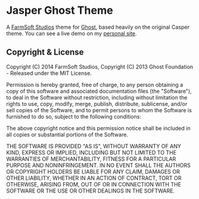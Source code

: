 Jasper Ghost Theme
==================

A [FarmSoft Studios](http://www.farmsoftstudios.com/) theme for [Ghost](http://github.com/tryghost/ghost/), based heavily on the original Casper theme.  You can see a live demo on my [personal site](http://bible.shilohstream.com).


## Copyright & License

Copyright (C) 2014 FarmSoft Studios, Copyright (C) 2013 Ghost Foundation - Released under the MIT License.

Permission is hereby granted, free of charge, to any person obtaining a copy of this software and associated documentation files (the "Software"), to deal in the Software without restriction, including without limitation the rights to use, copy, modify, merge, publish, distribute, sublicense, and/or sell copies of the Software, and to permit persons to whom the Software is furnished to do so, subject to the following conditions:

The above copyright notice and this permission notice shall be included in all copies or substantial portions of the Software.

THE SOFTWARE IS PROVIDED "AS IS", WITHOUT WARRANTY OF ANY KIND, EXPRESS OR IMPLIED, INCLUDING BUT NOT LIMITED TO THE WARRANTIES OF MERCHANTABILITY, FITNESS FOR A PARTICULAR PURPOSE AND
NONINFRINGEMENT. IN NO EVENT SHALL THE AUTHORS OR COPYRIGHT HOLDERS BE LIABLE FOR ANY CLAIM, DAMAGES OR OTHER LIABILITY, WHETHER IN AN ACTION OF CONTRACT, TORT OR OTHERWISE, ARISING FROM, OUT OF OR IN CONNECTION WITH THE SOFTWARE OR THE USE OR OTHER DEALINGS IN THE SOFTWARE.